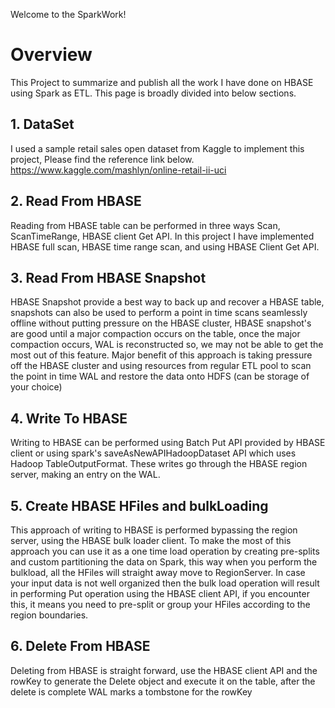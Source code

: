 Welcome to the SparkWork!

# Overview
 
This Project to summarize and publish all the work I have done on HBASE using Spark as ETL. This page is broadly divided into below sections.

## 1. DataSet 

I used a sample retail sales open dataset from Kaggle to implement this project, Please find the reference link below.
https://www.kaggle.com/mashlyn/online-retail-ii-uci

## 2. Read From HBASE 

Reading from HBASE table can be performed in three ways Scan, ScanTimeRange, HBASE client Get API. In this project I have implemented HBASE full scan, HBASE time range scan, and using HBASE Client Get API.

## 3. Read From HBASE Snapshot 
 
HBASE Snapshot provide a best way to back up and recover a HBASE table, snapshots can also be used to perform a point in time scans seamlessly offline without putting pressure on the HBASE cluster, HBASE snapshot's are good until a major compaction occurs on the table, once the major compaction occurs, WAL is reconstructed so, we may not be able to get the most out of this feature.
Major benefit of this approach is taking pressure off the HBASE cluster and using resources from regular ETL pool to scan the point in time WAL and restore the data onto HDFS (can be storage of your choice)

## 4. Write To HBASE 

Writing to HBASE can be performed using Batch Put API provided by HBASE client or using spark's saveAsNewAPIHadoopDataset API which uses Hadoop TableOutputFormat. These writes go through the HBASE region server, making an entry on the WAL.

## 5. Create HBASE HFiles and bulkLoading 

This approach of writing to HBASE is performed bypassing the region server, using the HBASE bulk loader client. To make the most of this approach you can use it as a one time load operation by creating pre-splits and custom partitioning the data on Spark, this way when you perform the bulkload, all the HFiles will straight away move to RegionServer. In case your input data is not well organized then the bulk load operation will result in performing Put operation using the HBASE client API, if you encounter this, it means you need to pre-split or group your HFiles according to the region boundaries.

## 6. Delete From HBASE 

Deleting from HBASE is straight forward, use the HBASE client API and the rowKey to generate the Delete object and execute it on the table, after the delete is complete WAL marks a tombstone for the rowKey


